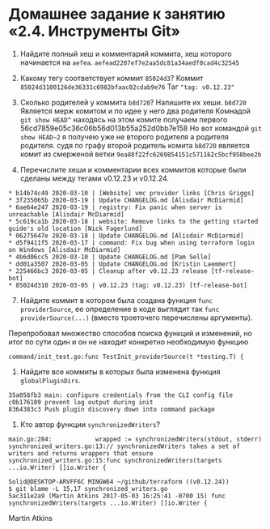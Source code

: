 # Домашнее задание к занятию «2.4. Инструменты Git»


1. Найдите полный хеш и комментарий коммита, хеш которого начинается на `aefea`.
`aefead2207ef7e2aa5dc81a34aedf0cad4c32545`

3. Какому тегу соответствует коммит `85024d3`?
Коммит `85024d3100126de36331c6982bfaac02cdab9e76`
Таг `"tag: v0.12.23"`

5. Сколько родителей у коммита `b8d720`? Напишите их хеши.
`b8d720` Является мерж комитом и по идее у него два родителя 
Комнадой `git show HEAD^` находясь на этом комите получаем первого 
56cd7859e05c36c06b56d013b55a252d0bb7e158
Но вот командой `git show HEAD~2` я получею уже не второго родителя а родителя родителя.
судя по графу второй родитель комита `b8d720` является комит из смерженой ветки `9ea88f22fc6269854151c571162c5bcf958bee2b`

6. Перечислите хеши и комментарии всех коммитов которые были сделаны между тегами  v0.12.23 и v0.12.24.

```* 33ff1c03b 2020-03-19 | v0.12.24 (HEAD, tag: v0.12.24) [tf-release-bot]
* b14b74c49 2020-03-10 | [Website] vmc provider links [Chris Griggs]
* 3f235065b 2020-03-19 | Update CHANGELOG.md [Alisdair McDiarmid]
* 6ae64e247 2020-03-19 | registry: Fix panic when server is unreachable [Alisdair McDiarmid]
* 5c619ca1b 2020-03-18 | website: Remove links to the getting started guide's old location [Nick Fagerlund]
* 06275647e 2020-03-18 | Update CHANGELOG.md [Alisdair McDiarmid]
* d5f9411f5 2020-03-17 | command: Fix bug when using terraform login on Windows [Alisdair McDiarmid]
* 4b6d06cc5 2020-03-10 | Update CHANGELOG.md [Pam Selle]
* dd01a3507 2020-03-05 | Update CHANGELOG.md [Kristin Laemmert]
* 225466bc3 2020-03-05 | Cleanup after v0.12.23 release [tf-release-bot]
* 85024d310 2020-03-05 | v0.12.23 (tag: v0.12.23) [tf-release-bot]
```


7. Найдите коммит в котором была создана функция `func providerSource`, ее определение в коде выглядит так `func providerSource(...)` (вместо троеточего перечислены аргументы).

Перепробовал множество способов поиска функций и изменений, но итог по сути один и он не находит конкретно необходимую функцию 

```$ git grep -e func --and -e providerSource
command/init_test.go:func TestInit_providerSource(t *testing.T) {
```


1. Найдите все коммиты в которых была изменена функция `globalPluginDirs`.
```$ git log -S "globalPluginDirs" --oneline
35a058fb3 main: configure credentials from the CLI config file
c0b176109 prevent log output during init
8364383c3 Push plugin discovery down into command package
```

1. Кто автор функции `synchronizedWriters`? 
```$ git grep -n synchronizedWriters
main.go:284:            wrapped := synchronizedWriters(stdout, stderr)
synchronized_writers.go:13:// synchronizedWriters takes a set of writers and returns wrappers that ensure
synchronized_writers.go:15:func synchronizedWriters(targets ...io.Writer) []io.Writer {

Solid@DESKTOP-ARVFF6C MINGW64 ~/github/terraform ((v0.12.24))
$ git blame -L 15,17 synchronized_writers.go
5ac311e2a9 (Martin Atkins 2017-05-03 16:25:41 -0700 15) func synchronizedWriters(targets ...io.Writer) []io.Writer {
```
Martin Atkins
